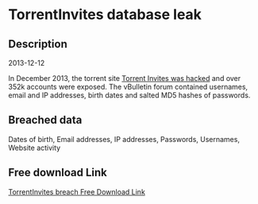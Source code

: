 # TorrentInvites database leak

## Description

2013-12-12

In December 2013, the torrent site <a href="https://www.reddit.com/r/trackers/comments/1sqqf7/torrentinvites_hacked/" target="_blank" rel="noopener">Torrent Invites was hacked</a> and over 352k accounts were exposed. The vBulletin forum contained usernames, email and IP addresses, birth dates and salted MD5 hashes of passwords.

## Breached data

Dates of birth, Email addresses, IP addresses, Passwords, Usernames, Website activity

## Free download Link

[TorrentInvites breach Free Download Link](https://link-to.net/1229997/950.1643935223867/dynamic/?r=aHR0cHM6Ly93d3cubWVkaWFmaXJlLmNvbS92aWV3L2VMbkxOUTNuSjBVTkJyaS90b3JyZW50LWludml0ZXMuY29tL2ZpbGU=)
